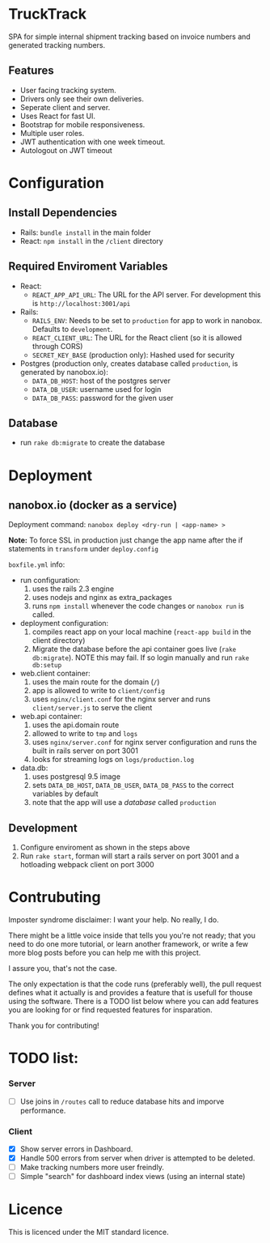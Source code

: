 # TruckTrack
SPA for simple internal shipment tracking based on invoice numbers and generated tracking numbers.

## Features
* User facing tracking system.
* Drivers only see their own deliveries.
* Seperate client and server.
* Uses React for fast UI.
* Bootstrap for mobile responsiveness.
* Multiple user roles.
* JWT authentication with one week timeout.
* Autologout on JWT timeout

# Configuration

## Install Dependencies
* Rails: `bundle install` in the main folder
* React: `npm install` in the `/client` directory

## Required Enviroment Variables
* React:
  * `REACT_APP_API_URL`: The URL for the API server. For development this is `http://localhost:3001/api`
* Rails:
  * `RAILS_ENV`: Needs to be set to `production` for app to work in nanobox. Defaults to `development`.
  * `REACT_CLIENT_URL`: The URL for the React client (so it is allowed through CORS)
  * `SECRET_KEY_BASE` (production only): Hashed used for security 
* Postgres (production only, creates database called `production`, is generated by nanobox.io):
  * `DATA_DB_HOST`: host of the postgres server
  * `DATA_DB_USER`: username used for login
  * `DATA_DB_PASS`: password for the given user

## Database
* run `rake db:migrate` to create the database

# Deployment

## nanobox.io (docker as a service)

Deployment command: `nanobox deploy <dry-run | <app-name> >`

**Note:** To force SSL in production just change the app name after the if statements in `transform` under `deploy.config`

`boxfile.yml` info:
  * run configuration:
    1.  uses the rails 2.3 engine
    2.  uses nodejs and nginx as extra_packages
    3.  runs `npm install` whenever the code changes or `nanobox run` is called.
  * deployment configuration:
    1.  compiles react app on your local machine (`react-app build` in the client directory)
    2.  Migrate the database before the api container goes live (`rake db:migrate`). NOTE this may fail. If so login manually and run `rake db:setup`
  * web.client container:
    1.  uses the main route for the domain (`/`)
    2.  app is allowed to write to `client/config`
    3.  uses `nginx/client.conf` for the nginx server and runs `client/server.js` to serve the client
  * web.api container:
    1.  uses the api.domain route
    2.  allowed to write to `tmp` and `logs`
    3.  uses `nginx/server.conf` for nginx server configuration and runs the built in rails server on port 3001
    4. looks for streaming logs on `logs/production.log`
  * data.db:
    1.  uses postgresql 9.5 image
    2.  sets `DATA_DB_HOST`, `DATA_DB_USER`, `DATA_DB_PASS` to the correct variables by default
    3.  note that the app will use a _database_ called `production`


## Development
1. Configure enviroment as shown in the steps above
2. Run `rake start`, forman will start a rails server on port 3001 and a hotloading webpack client on port 3000

# Contrubuting

Imposter syndrome disclaimer: I want your help. No really, I do.

There might be a little voice inside that tells you you're not ready; that you need to do one more tutorial, or learn another framework, or write a few more blog posts before you can help me with this project.

I assure you, that's not the case.

The only expectation is that the code runs (preferably well), the pull request defines what it actually is and provides a feature that is usefull for thouse using the software. There is a TODO list below where you can add features you are looking for or find requested features for insparation.

Thank you for contributing!

# TODO list:

### Server
- [ ] Use joins in `/routes` call to reduce database hits and imporve performance.

### Client
- [x] Show server errors in Dashboard.
- [x] Handle 500 errors from server when driver is attempted to be deleted.
- [ ] Make tracking numbers more user freindly.
- [ ] Simple "search" for dashboard index views (using an internal state)

# Licence
This is licenced under the MIT standard licence.

